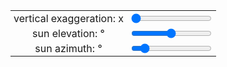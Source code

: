 <html>
  <head>
    <title>Shaded Relief</title>
    <link rel="stylesheet" href="https://openlayers.org/en/v4.6.4/css/ol.css" type="text/css">
    <!-- The line below is only needed for old environments like Internet Explorer and Android 4.x -->
    <script src="https://cdn.polyfill.io/v2/polyfill.min.js?features=requestAnimationFrame,Element.prototype.classList,URL"></script>
    <script src="https://openlayers.org/en/v4.6.4/build/ol.js"></script>
    <style>
      table.controls td {
        text-align: center;
        padding: 2px 5px;
      }
    </style>
  </head>
  <body>
    <div id="map" class="map"></div>
    <table class="controls">
      <tr>
        <td>vertical exaggeration: <span id="vertOut"></span>x</td>
        <td><input id="vert" type="range" min="1" max="5" value="1"/></td>
      </tr>
      <tr>
        <td>sun elevation: <span id="sunElOut"></span>°</td>
        <td><input id="sunEl" type="range" min="0" max="90" value="45"/></td>
      </tr>
      <tr>
        <td>sun azimuth: <span id="sunAzOut"></span>°</td>
        <td><input id="sunAz" type="range" min="0" max="360" value="45"/></td>
      </tr>
    </table>
    <script>
      /**
       * Generates a shaded relief image given elevation data.  Uses a 3x3
       * neighborhood for determining slope and aspect.
       * @param {Array.<ImageData>} inputs Array of input images.
       * @param {Object} data Data added in the "beforeoperations" event.
       * @return {ImageData} Output image.
       */
      function shade(inputs, data) {
        var elevationImage = inputs[0];
        var width = elevationImage.width;
        var height = elevationImage.height;
        var elevationData = elevationImage.data;
        var shadeData = new Uint8ClampedArray(elevationData.length);
        var dp = data.resolution * 2;
        var maxX = width - 1;
        var maxY = height - 1;
        var pixel = [0, 0, 0, 0];
        var twoPi = 2 * Math.PI;
        var halfPi = Math.PI / 2;
        var sunEl = Math.PI * data.sunEl / 180;
        var sunAz = Math.PI * data.sunAz / 180;
        var cosSunEl = Math.cos(sunEl);
        var sinSunEl = Math.sin(sunEl);
        var pixelX, pixelY, x0, x1, y0, y1, offset,
            z0, z1, dzdx, dzdy, slope, aspect, cosIncidence, scaled;
        for (pixelY = 0; pixelY <= maxY; ++pixelY) {
          y0 = pixelY === 0 ? 0 : pixelY - 1;
          y1 = pixelY === maxY ? maxY : pixelY + 1;
          for (pixelX = 0; pixelX <= maxX; ++pixelX) {
            x0 = pixelX === 0 ? 0 : pixelX - 1;
            x1 = pixelX === maxX ? maxX : pixelX + 1;

            // determine elevation for (x0, pixelY)
            offset = (pixelY * width + x0) * 4;
            pixel[0] = elevationData[offset];
            pixel[1] = elevationData[offset + 1];
            pixel[2] = elevationData[offset + 2];
            pixel[3] = elevationData[offset + 3];
            z0 = data.vert * (pixel[0] + pixel[1] * 2 + pixel[2] * 3);

            // determine elevation for (x1, pixelY)
            offset = (pixelY * width + x1) * 4;
            pixel[0] = elevationData[offset];
            pixel[1] = elevationData[offset + 1];
            pixel[2] = elevationData[offset + 2];
            pixel[3] = elevationData[offset + 3];
            z1 = data.vert * (pixel[0] + pixel[1] * 2 + pixel[2] * 3);

            dzdx = (z1 - z0) / dp;

            // determine elevation for (pixelX, y0)
            offset = (y0 * width + pixelX) * 4;
            pixel[0] = elevationData[offset];
            pixel[1] = elevationData[offset + 1];
            pixel[2] = elevationData[offset + 2];
            pixel[3] = elevationData[offset + 3];
            z0 = data.vert * (pixel[0] + pixel[1] * 2 + pixel[2] * 3);

            // determine elevation for (pixelX, y1)
            offset = (y1 * width + pixelX) * 4;
            pixel[0] = elevationData[offset];
            pixel[1] = elevationData[offset + 1];
            pixel[2] = elevationData[offset + 2];
            pixel[3] = elevationData[offset + 3];
            z1 = data.vert * (pixel[0] + pixel[1] * 2 + pixel[2] * 3);

            dzdy = (z1 - z0) / dp;

            slope = Math.atan(Math.sqrt(dzdx * dzdx + dzdy * dzdy));

            aspect = Math.atan2(dzdy, -dzdx);
            if (aspect < 0) {
              aspect = halfPi - aspect;
            } else if (aspect > halfPi) {
              aspect = twoPi - aspect + halfPi;
            } else {
              aspect = halfPi - aspect;
            }

            cosIncidence = sinSunEl * Math.cos(slope) +
                cosSunEl * Math.sin(slope) * Math.cos(sunAz - aspect);

            offset = (pixelY * width + pixelX) * 4;
            scaled = 255 * cosIncidence;
            shadeData[offset] = scaled;
            shadeData[offset + 1] = scaled;
            shadeData[offset + 2] = scaled;
            shadeData[offset + 3] = elevationData[offset + 3];
          }
        }

        return {data: shadeData, width: width, height: height};
      }

      var elevation = new ol.source.XYZ({
        url: 'https://{a-d}.tiles.mapbox.com/v3/aj.sf-dem/{z}/{x}/{y}.png',
        crossOrigin: 'anonymous',
        transition: 0
      });

      var raster = new ol.source.Raster({
        sources: [elevation],
        operationType: 'image',
        operation: shade
      });

      var map = new ol.Map({
        target: 'map',
        layers: [
          new ol.layer.Tile({
            source: new ol.source.OSM()
          }),
          new ol.layer.Image({
            opacity: 0.3,
            source: raster
          })
        ],
        view: new ol.View({
          extent: [-13675026, 4439648, -13580856, 4580292],
          center: [-13615645, 4497969],
          minZoom: 10,
          maxZoom: 16,
          zoom: 13
        })
      });

      var controlIds = ['vert', 'sunEl', 'sunAz'];
      var controls = {};
      controlIds.forEach(function(id) {
        var control = document.getElementById(id);
        var output = document.getElementById(id + 'Out');
        control.addEventListener('input', function() {
          output.innerText = control.value;
          raster.changed();
        });
        output.innerText = control.value;
        controls[id] = control;
      });

      raster.on('beforeoperations', function(event) {
        // the event.data object will be passed to operations
        var data = event.data;
        data.resolution = event.resolution;
        for (var id in controls) {
          data[id] = Number(controls[id].value);
        }
      });
    </script>
  </body>
</html>
